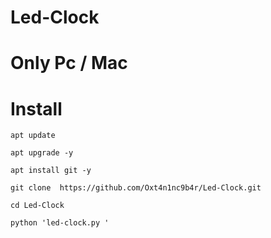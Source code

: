 # Led-Clock 
# Only Pc / Mac 


# Install
```
apt update
```

```
apt upgrade -y 
```

``` 
apt install git -y 
```

``` 
git clone  https://github.com/Oxt4n1nc9b4r/Led-Clock.git
```


```  
cd Led-Clock
```

```
python 'led-clock.py '
